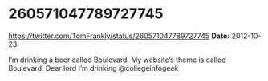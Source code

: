 # 260571047789727745
https://twitter.com/TomFrankly/status/260571047789727745
**Date:** 2012-10-23

I’m drinking a beer called Boulevard. My website’s theme is called Boulevard. Dear lord I’m drinking @collegeinfogeek
